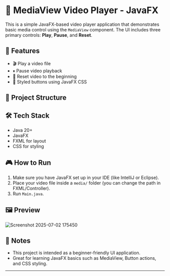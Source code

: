 # 🎥 MediaView Video Player - JavaFX

This is a simple JavaFX-based video player application that demonstrates basic media control using the `MediaView` component. The UI includes three primary controls: **Play**, **Pause**, and **Reset**.

## 🚀 Features

- 🎬 Play a video file
- ⏸ Pause video playback
- 🔄 Reset video to the beginning
- 💅 Styled buttons using JavaFX CSS

## 📂 Project Structure


## 🛠 Tech Stack

- Java 20+
- JavaFX
- FXML for layout
- CSS for styling

## 🎮 How to Run

1. Make sure you have JavaFX set up in your IDE (like IntelliJ or Eclipse).
2. Place your video file inside a `media/` folder (you can change the path in FXML/Controller).
3. Run `Main.java`.

## 🖼 Preview

![Screenshot 2025-07-02 175450](https://github.com/user-attachments/assets/6169963a-a922-4691-9d62-f49642e3e04a)



## 📌 Notes

- This project is intended as a beginner-friendly UI application.
- Great for learning JavaFX basics such as MediaView, Button actions, and CSS styling.
---


